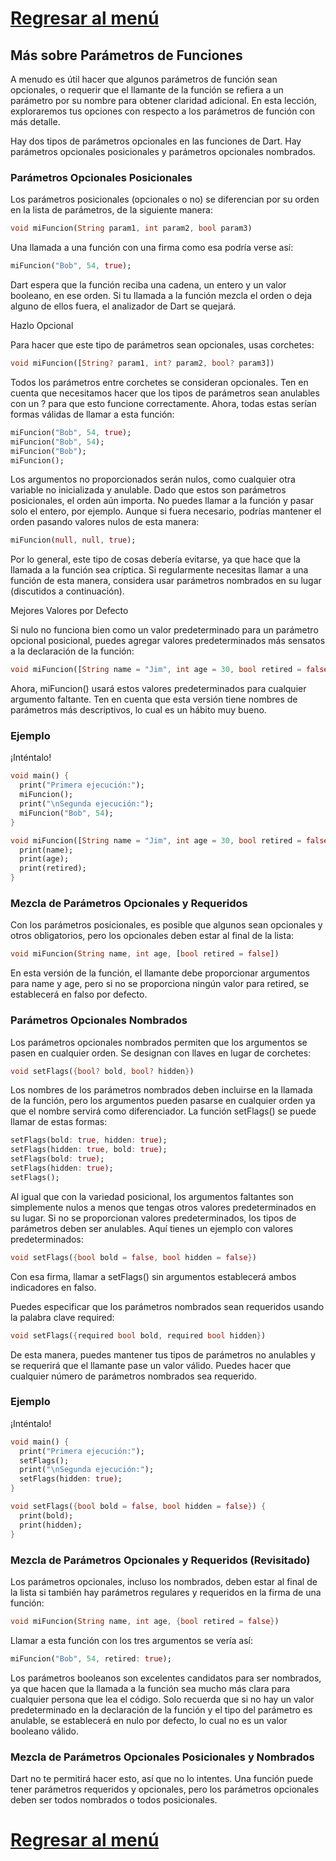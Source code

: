 # [Regresar al menú](https://github.com/proyecMariana/guswill_dart-flutter-main/tree/main)

## Más sobre Parámetros de Funciones

A menudo es útil hacer que algunos parámetros de función sean opcionales, o requerir que el llamante de la función se refiera a un parámetro por su nombre para obtener claridad adicional. En esta lección, exploraremos tus opciones con respecto a los parámetros de función con más detalle.

Hay dos tipos de parámetros opcionales en las funciones de Dart. Hay parámetros opcionales posicionales y parámetros opcionales nombrados.

### Parámetros Opcionales Posicionales

Los parámetros posicionales (opcionales o no) se diferencian por su orden en la lista de parámetros, de la siguiente manera:

```dart
void miFuncion(String param1, int param2, bool param3)
```

Una llamada a una función con una firma como esa podría verse así:

```dart
miFuncion("Bob", 54, true);
```

Dart espera que la función reciba una cadena, un entero y un valor booleano, en ese orden. Si tu llamada a la función mezcla el orden o deja alguno de ellos fuera, el analizador de Dart se quejará.

Hazlo Opcional

Para hacer que este tipo de parámetros sean opcionales, usas corchetes:

```dart
void miFuncion([String? param1, int? param2, bool? param3])
```

Todos los parámetros entre corchetes se consideran opcionales. Ten en cuenta que necesitamos hacer que los tipos de parámetros sean anulables con un ? para que esto funcione correctamente. Ahora, todas estas serían formas válidas de llamar a esta función:

```dart
miFuncion("Bob", 54, true);
miFuncion("Bob", 54);
miFuncion("Bob");
miFuncion();
```

Los argumentos no proporcionados serán nulos, como cualquier otra variable no inicializada y anulable. Dado que estos son parámetros posicionales, el orden aún importa. No puedes llamar a la función y pasar solo el entero, por ejemplo. Aunque si fuera necesario, podrías mantener el orden pasando valores nulos de esta manera:

```dart
miFuncion(null, null, true);
```

Por lo general, este tipo de cosas debería evitarse, ya que hace que la llamada a la función sea críptica. Si regularmente necesitas llamar a una función de esta manera, considera usar parámetros nombrados en su lugar (discutidos a continuación).

Mejores Valores por Defecto

Si nulo no funciona bien como un valor predeterminado para un parámetro opcional posicional, puedes agregar valores predeterminados más sensatos a la declaración de la función:

```dart
void miFuncion([String name = "Jim", int age = 30, bool retired = false])
```

Ahora, miFuncion() usará estos valores predeterminados para cualquier argumento faltante. Ten en cuenta que esta versión tiene nombres de parámetros más descriptivos, lo cual es un hábito muy bueno.

### Ejemplo

¡Inténtalo!

```dart
void main() {
  print("Primera ejecución:");
  miFuncion();
  print("\nSegunda ejecución:");
  miFuncion("Bob", 54);
}

void miFuncion([String name = "Jim", int age = 30, bool retired = false]) {
  print(name);
  print(age);
  print(retired);
}
```

### Mezcla de Parámetros Opcionales y Requeridos

Con los parámetros posicionales, es posible que algunos sean opcionales y otros obligatorios, pero los opcionales deben estar al final de la lista:

```dart
void miFuncion(String name, int age, [bool retired = false])
```

En esta versión de la función, el llamante debe proporcionar argumentos para name y age, pero si no se proporciona ningún valor para retired, se establecerá en falso por defecto.

### Parámetros Opcionales Nombrados

Los parámetros opcionales nombrados permiten que los argumentos se pasen en cualquier orden. Se designan con llaves en lugar de corchetes:

```dart
void setFlags({bool? bold, bool? hidden})
```

Los nombres de los parámetros nombrados deben incluirse en la llamada de la función, pero los argumentos pueden pasarse en cualquier orden ya que el nombre servirá como diferenciador. La función setFlags() se puede llamar de estas formas:

```dart
setFlags(bold: true, hidden: true);
setFlags(hidden: true, bold: true);
setFlags(bold: true);
setFlags(hidden: true);
setFlags();
```

Al igual que con la variedad posicional, los argumentos faltantes son simplemente nulos a menos que tengas otros valores predeterminados en su lugar. Si no se proporcionan valores predeterminados, los tipos de parámetros deben ser anulables. Aquí tienes un ejemplo con valores predeterminados:

```dart
void setFlags({bool bold = false, bool hidden = false})
```

Con esa firma, llamar a setFlags() sin argumentos establecerá ambos indicadores en falso.

Puedes especificar que los parámetros nombrados sean requeridos usando la palabra clave required:

```dart
void setFlags({required bool bold, required bool hidden})
```

De esta manera, puedes mantener tus tipos de parámetros no anulables y se requerirá que el llamante pase un valor válido. Puedes hacer que cualquier número de parámetros nombrados sea requerido.

### Ejemplo

¡Inténtalo!

```dart
void main() {
  print("Primera ejecución:");
  setFlags();
  print("\nSegunda ejecución:");
  setFlags(hidden: true);
}

void setFlags({bool bold = false, bool hidden = false}) {
  print(bold);
  print(hidden);
}
```

### Mezcla de Parámetros Opcionales y Requeridos (Revisitado)

Los parámetros opcionales, incluso los nombrados, deben estar al final de la lista si también hay parámetros regulares y requeridos en la firma de una función:

```dart
void miFuncion(String name, int age, {bool retired = false})
```

Llamar a esta función con los tres argumentos se vería así:

```dart
miFuncion("Bob", 54, retired: true);
```

Los parámetros booleanos son excelentes candidatos para ser nombrados, ya que hacen que la llamada a la función sea mucho más clara para cualquier persona que lea el código. Solo recuerda que si no hay un valor predeterminado en la declaración de la función y el tipo del parámetro es anulable, se establecerá en nulo por defecto, lo cual no es un valor booleano válido.

### Mezcla de Parámetros Opcionales Posicionales y Nombrados

Dart no te permitirá hacer esto, así que no lo intentes. Una función puede tener parámetros requeridos y opcionales, pero los parámetros opcionales deben ser todos nombrados o todos posicionales.

# [Regresar al menú](https://github.com/proyecMariana/guswill_dart-flutter-main/tree/main)